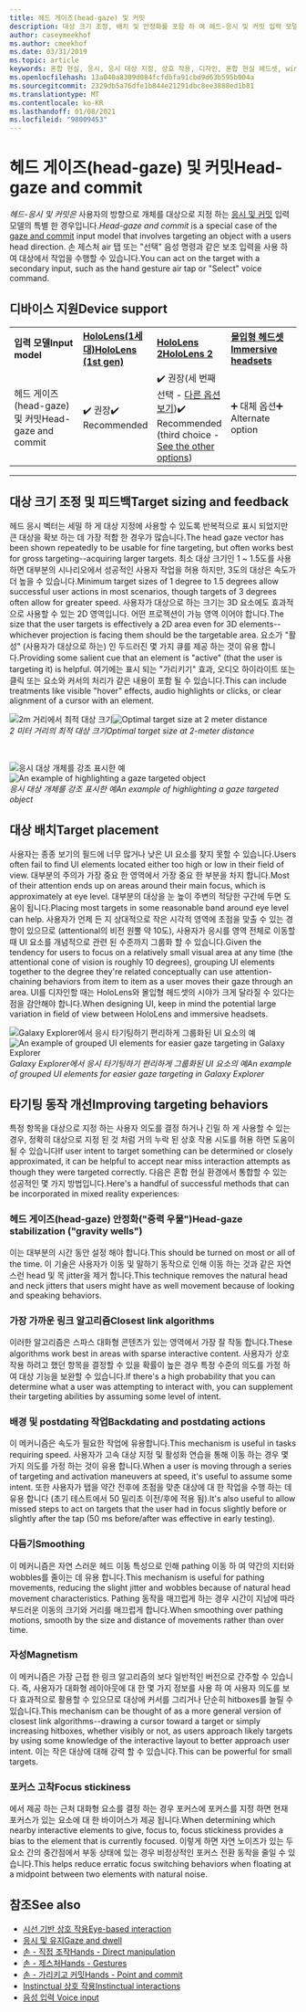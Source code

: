 ```yaml
---
title: 헤드 게이즈(head-gaze) 및 커밋
description: 대상 크기 조정, 배치 및 안정화를 포함 하 여 헤드-응시 및 커밋 입력 모델을 시작 합니다.
author: caseymeekhof
ms.author: cmeekhof
ms.date: 03/31/2019
ms.topic: article
keywords: 혼합 현실, 응시, 응시 대상 지정, 상호 작용, 디자인, 혼합 현실 헤드셋, windows mixed Reality 헤드셋, 가상 현실 헤드셋, HoloLens, MRTK, 혼합 현실 도구 키트, 대상, 포커스, 다듬기
ms.openlocfilehash: 13a040a8309d084fcfdbfa91cbd9d63b595b004a
ms.sourcegitcommit: 2329db5a76dfe1b844e21291dbc8ee3888ed1b81
ms.translationtype: MT
ms.contentlocale: ko-KR
ms.lasthandoff: 01/08/2021
ms.locfileid: "98009453"
---
```

# <a name="head-gaze-and-commit"></a><span data-ttu-id="9c8e0-104">헤드 게이즈(head-gaze) 및 커밋</span><span class="sxs-lookup"><span data-stu-id="9c8e0-104">Head-gaze and commit</span></span>

<span data-ttu-id="9c8e0-105">_헤드-응시 및 커밋은_ 사용자의 방향으로 개체를 대상으로 지정 하는 [응시 및 커밋](gaze-and-commit.md) 입력 모델의 특별 한 경우입니다.</span><span class="sxs-lookup"><span data-stu-id="9c8e0-105">_Head-gaze and commit_ is a special case of the [gaze and commit](gaze-and-commit.md) input model that involves targeting an object with a users head direction.</span></span> <span data-ttu-id="9c8e0-106">손 제스처 air 탭 또는 "선택" 음성 명령과 같은 보조 입력을 사용 하 여 대상에서 작업을 수행할 수 있습니다.</span><span class="sxs-lookup"><span data-stu-id="9c8e0-106">You can act on the target with a secondary input, such as the hand gesture air tap or "Select" voice command.</span></span> 

## <a name="device-support"></a><span data-ttu-id="9c8e0-107">디바이스 지원</span><span class="sxs-lookup"><span data-stu-id="9c8e0-107">Device support</span></span>

<table>
    <colgroup>
    <col width="25%" />
    <col width="25%" />
    <col width="25%" />
    <col width="25%" />
    </colgroup>
    <tr>
        <td><span data-ttu-id="9c8e0-108"><strong>입력 모델</strong></span><span class="sxs-lookup"><span data-stu-id="9c8e0-108"><strong>Input model</strong></span></span></td>
        <td><span data-ttu-id="9c8e0-109"><a href="../hololens-hardware-details.md"><strong>HoloLens(1세대)</strong></a></span><span class="sxs-lookup"><span data-stu-id="9c8e0-109"><a href="../hololens-hardware-details.md"><strong>HoloLens (1st gen)</strong></a></span></span></td>
        <td><span data-ttu-id="9c8e0-110"><a href="https://docs.microsoft.com/hololens/hololens2-hardware"><strong>HoloLens 2</strong></span><span class="sxs-lookup"><span data-stu-id="9c8e0-110"><a href="https://docs.microsoft.com/hololens/hololens2-hardware"><strong>HoloLens 2</strong></span></span></td>
        <td><span data-ttu-id="9c8e0-111"><a href="../discover/immersive-headset-hardware-details.md"><strong>몰입형 헤드셋</strong></a></span><span class="sxs-lookup"><span data-stu-id="9c8e0-111"><a href="../discover/immersive-headset-hardware-details.md"><strong>Immersive headsets</strong></a></span></span></td>
    </tr>
     <tr>
        <td><span data-ttu-id="9c8e0-112">헤드 게이즈(head-gaze) 및 커밋</span><span class="sxs-lookup"><span data-stu-id="9c8e0-112">Head-gaze and commit</span></span></td>
        <td><span data-ttu-id="9c8e0-113">✔️ 권장</span><span class="sxs-lookup"><span data-stu-id="9c8e0-113">✔️ Recommended</span></span></td>
        <td><span data-ttu-id="9c8e0-114">✔️ 권장(세 번째 선택 - <a href="interaction-fundamentals.md">다른 옵션 보기</a>)</span><span class="sxs-lookup"><span data-stu-id="9c8e0-114">✔️ Recommended (third choice - <a href="interaction-fundamentals.md">See the other options</a>)</span></span></td>
        <td><span data-ttu-id="9c8e0-115">➕ 대체 옵션</span><span class="sxs-lookup"><span data-stu-id="9c8e0-115">➕ Alternate option</span></span></td>
    </tr>
</table>

---

## <a name="target-sizing-and-feedback"></a><span data-ttu-id="9c8e0-116">대상 크기 조정 및 피드백</span><span class="sxs-lookup"><span data-stu-id="9c8e0-116">Target sizing and feedback</span></span>

<span data-ttu-id="9c8e0-117">헤드 응시 벡터는 세밀 하 게 대상 지정에 사용할 수 있도록 반복적으로 표시 되었지만 큰 대상을 확보 하는 데 가장 적합 한 경우가 많습니다.</span><span class="sxs-lookup"><span data-stu-id="9c8e0-117">The head gaze vector has been shown repeatedly to be usable for fine targeting, but often works best for gross targeting--acquiring larger targets.</span></span> <span data-ttu-id="9c8e0-118">최소 대상 크기인 1 ~ 1.5도를 사용 하면 대부분의 시나리오에서 성공적인 사용자 작업을 허용 하지만, 3도의 대상은 속도가 더 높을 수 있습니다.</span><span class="sxs-lookup"><span data-stu-id="9c8e0-118">Minimum target sizes of 1 degree to 1.5 degrees allow successful user actions in most scenarios, though targets of 3 degrees often allow for greater speed.</span></span> <span data-ttu-id="9c8e0-119">사용자가 대상으로 하는 크기는 3D 요소에도 효과적으로 사용할 수 있는 2D 영역입니다. 어떤 프로젝션이 가능 영역 이어야 합니다.</span><span class="sxs-lookup"><span data-stu-id="9c8e0-119">The size that the user targets is effectively a 2D area even for 3D elements--whichever projection is facing them should be the targetable area.</span></span> <span data-ttu-id="9c8e0-120">요소가 "활성" (사용자가 대상으로 하는) 인 두드러진 몇 가지 큐를 제공 하는 것이 유용 합니다.</span><span class="sxs-lookup"><span data-stu-id="9c8e0-120">Providing some salient cue that an element is "active" (that the user is targeting it) is helpful.</span></span> <span data-ttu-id="9c8e0-121">여기에는 표시 되는 "가리키기" 효과, 오디오 하이라이트 또는 클릭 또는 요소와 커서의 처리가 같은 내용이 포함 될 수 있습니다.</span><span class="sxs-lookup"><span data-stu-id="9c8e0-121">This can include treatments like visible "hover" effects, audio highlights or clicks, or clear alignment of a cursor with an element.</span></span>

<span data-ttu-id="9c8e0-122">![2m 거리에서 최적 대상 크기](images/gazetargeting-size-1000px.jpg)</span><span class="sxs-lookup"><span data-stu-id="9c8e0-122">![Optimal target size at 2 meter distance](images/gazetargeting-size-1000px.jpg)</span></span><br>
<span data-ttu-id="9c8e0-123">*2 미터 거리의 최적 대상 크기*</span><span class="sxs-lookup"><span data-stu-id="9c8e0-123">*Optimal target size at 2-meter distance*</span></span>

<br>

<span data-ttu-id="9c8e0-124">![응시 대상 개체를 강조 표시한 예](images/gazetargeting-highlighting-940px.jpg)</span><span class="sxs-lookup"><span data-stu-id="9c8e0-124">![An example of highlighting a gaze targeted object](images/gazetargeting-highlighting-940px.jpg)</span></span><br>
<span data-ttu-id="9c8e0-125">*응시 대상 개체를 강조 표시한 예*</span><span class="sxs-lookup"><span data-stu-id="9c8e0-125">*An example of highlighting a gaze targeted object*</span></span>

## <a name="target-placement"></a><span data-ttu-id="9c8e0-126">대상 배치</span><span class="sxs-lookup"><span data-stu-id="9c8e0-126">Target placement</span></span>

<span data-ttu-id="9c8e0-127">사용자는 종종 보기의 필드에 너무 많거나 낮은 UI 요소를 찾지 못할 수 있습니다.</span><span class="sxs-lookup"><span data-stu-id="9c8e0-127">Users often fail to find UI elements located either too high or low in their field of view.</span></span> <span data-ttu-id="9c8e0-128">대부분의 주의가 가장 중요 한 영역에서 가장 중요 한 부분을 차지 합니다.</span><span class="sxs-lookup"><span data-stu-id="9c8e0-128">Most of their attention ends up on areas around their main focus, which is approximately at eye level.</span></span> <span data-ttu-id="9c8e0-129">대부분의 대상을 눈 높이 주변의 적당한 구간에 두면 도움이 됩니다.</span><span class="sxs-lookup"><span data-stu-id="9c8e0-129">Placing most targets in some reasonable band around eye level can help.</span></span> <span data-ttu-id="9c8e0-130">사용자가 언제 든 지 상대적으로 작은 시각적 영역에 초점을 맞출 수 있는 경향이 있으므로 (attentional의 비전 원뿔 약 10도), 사용자가 응시를 영역 전체로 이동할 때 UI 요소를 개념적으로 관련 된 수준까지 그룹화 할 수 있습니다.</span><span class="sxs-lookup"><span data-stu-id="9c8e0-130">Given the tendency for users to focus on a relatively small visual area at any time (the attentional cone of vision is roughly 10 degrees), grouping UI elements together to the degree they're related conceptually can use attention-chaining behaviors from item to item as a user moves their gaze through an area.</span></span> <span data-ttu-id="9c8e0-131">UI를 디자인할 때는 HoloLens와 몰입형 헤드셋의 시야가 크게 달라질 수 있다는 점을 감안해야 합니다.</span><span class="sxs-lookup"><span data-stu-id="9c8e0-131">When designing UI, keep in mind the potential large variation in field of view between HoloLens and immersive headsets.</span></span>

<span data-ttu-id="9c8e0-132">![Galaxy Explorer에서 응시 타기팅하기 편리하게 그룹화된 UI 요소의 예](images/gazetargeting-grouping-1000px.jpg)</span><span class="sxs-lookup"><span data-stu-id="9c8e0-132">![An example of grouped UI elements for easier gaze targeting in Galaxy Explorer](images/gazetargeting-grouping-1000px.jpg)</span></span><br>
<span data-ttu-id="9c8e0-133">*Galaxy Explorer에서 응시 타기팅하기 편리하게 그룹화된 UI 요소의 예*</span><span class="sxs-lookup"><span data-stu-id="9c8e0-133">*An example of grouped UI elements for easier gaze targeting in Galaxy Explorer*</span></span>

## <a name="improving-targeting-behaviors"></a><span data-ttu-id="9c8e0-134">타기팅 동작 개선</span><span class="sxs-lookup"><span data-stu-id="9c8e0-134">Improving targeting behaviors</span></span>

<span data-ttu-id="9c8e0-135">특정 항목을 대상으로 지정 하는 사용자 의도를 결정 하거나 긴밀 하 게 사용할 수 있는 경우, 정확히 대상으로 지정 된 것 처럼 거의 누락 된 상호 작용 시도를 허용 하면 도움이 될 수 있습니다</span><span class="sxs-lookup"><span data-stu-id="9c8e0-135">If user intent to target something can be determined or closely approximated, it can be helpful to accept near miss interaction attempts as though they were targeted correctly.</span></span> <span data-ttu-id="9c8e0-136">다음은 혼합 현실 환경에서 통합할 수 있는 성공적인 몇 가지 방법입니다.</span><span class="sxs-lookup"><span data-stu-id="9c8e0-136">Here's a handful of successful methods that can be incorporated in mixed reality experiences:</span></span>

### <a name="head-gaze-stabilization-gravity-wells"></a><span data-ttu-id="9c8e0-137">헤드 게이즈(head-gaze) 안정화("중력 우물")</span><span class="sxs-lookup"><span data-stu-id="9c8e0-137">Head-gaze stabilization ("gravity wells")</span></span>

<span data-ttu-id="9c8e0-138">이는 대부분의 시간 동안 설정 해야 합니다.</span><span class="sxs-lookup"><span data-stu-id="9c8e0-138">This should be turned on most or all of the time.</span></span> <span data-ttu-id="9c8e0-139">이 기술은 사용자가 이동 및 말하기 동작으로 인해 이동 하는 것과 같은 자연 스런 head 및 목 jitter을 제거 합니다.</span><span class="sxs-lookup"><span data-stu-id="9c8e0-139">This technique removes the natural head and neck jitters that users might have as well movement because of looking and speaking behaviors.</span></span>

### <a name="closest-link-algorithms"></a><span data-ttu-id="9c8e0-140">가장 가까운 링크 알고리즘</span><span class="sxs-lookup"><span data-stu-id="9c8e0-140">Closest link algorithms</span></span>

<span data-ttu-id="9c8e0-141">이러한 알고리즘은 스파스 대화형 콘텐츠가 있는 영역에서 가장 잘 작동 합니다.</span><span class="sxs-lookup"><span data-stu-id="9c8e0-141">These algorithms work best in areas with sparse interactive content.</span></span> <span data-ttu-id="9c8e0-142">사용자가 상호 작용 하려고 했던 항목을 결정할 수 있을 확률이 높은 경우 특정 수준의 의도를 가정 하 여 대상 기능을 보완할 수 있습니다.</span><span class="sxs-lookup"><span data-stu-id="9c8e0-142">If there's a high probability that you can determine what a user was attempting to interact with, you can supplement their targeting abilities by assuming some level of intent.</span></span>

### <a name="backdating-and-postdating-actions"></a><span data-ttu-id="9c8e0-143">배경 및 postdating 작업</span><span class="sxs-lookup"><span data-stu-id="9c8e0-143">Backdating and postdating actions</span></span>

<span data-ttu-id="9c8e0-144">이 메커니즘은 속도가 필요한 작업에 유용합니다.</span><span class="sxs-lookup"><span data-stu-id="9c8e0-144">This mechanism is useful in tasks requiring speed.</span></span> <span data-ttu-id="9c8e0-145">사용자가 고속 대상 지정 및 활성화 연습을 통해 이동 하는 경우 몇 가지 의도를 가정 하는 것이 유용 합니다.</span><span class="sxs-lookup"><span data-stu-id="9c8e0-145">When a user is moving through a series of targeting and activation maneuvers at speed, it's useful to assume some intent.</span></span> <span data-ttu-id="9c8e0-146">또한 사용자가 탭을 약간 전후에 초점을 맞춘 대상에 대 한 작업을 수행 하는 데 유용 합니다 (초기 테스트에서 50 밀리초 이전/후에 적용 됨).</span><span class="sxs-lookup"><span data-stu-id="9c8e0-146">It's also useful to allow missed steps to act on targets that the user had in focus slightly before or slightly after the tap (50 ms before/after was effective in early testing).</span></span>

### <a name="smoothing"></a><span data-ttu-id="9c8e0-147">다듬기</span><span class="sxs-lookup"><span data-stu-id="9c8e0-147">Smoothing</span></span>

<span data-ttu-id="9c8e0-148">이 메커니즘은 자연 스러운 헤드 이동 특성으로 인해 pathing 이동 하 여 약간의 지터와 wobbles를 줄이는 데 유용 합니다.</span><span class="sxs-lookup"><span data-stu-id="9c8e0-148">This mechanism is useful for pathing movements, reducing the slight jitter and wobbles because of natural head movement characteristics.</span></span> <span data-ttu-id="9c8e0-149">Pathing 동작을 매끄럽게 하는 경우 시간이 지남에 따라 부드러운 이동의 크기와 거리를 매끄럽게 합니다.</span><span class="sxs-lookup"><span data-stu-id="9c8e0-149">When smoothing over pathing motions, smooth by the size and distance of movements rather than over time.</span></span>

### <a name="magnetism"></a><span data-ttu-id="9c8e0-150">자성</span><span class="sxs-lookup"><span data-stu-id="9c8e0-150">Magnetism</span></span>

<span data-ttu-id="9c8e0-151">이 메커니즘은 가장 근접 한 링크 알고리즘의 보다 일반적인 버전으로 간주할 수 있습니다. 즉, 사용자가 대화형 레이아웃에 대 한 몇 가지 정보를 사용 하 여 사용자 의도를 보다 효과적으로 활용할 수 있으므로 대상에 커서를 그리거나 단순히 hitboxes를 늘릴 수 있습니다.</span><span class="sxs-lookup"><span data-stu-id="9c8e0-151">This mechanism can be thought of as a more general version of closest link algorithms--drawing a cursor toward a target or simply increasing hitboxes, whether visibly or not, as users approach likely targets by using some knowledge of the interactive layout to better approach user intent.</span></span> <span data-ttu-id="9c8e0-152">이는 작은 대상에 대해 강력 할 수 있습니다.</span><span class="sxs-lookup"><span data-stu-id="9c8e0-152">This can be powerful for small targets.</span></span>

### <a name="focus-stickiness"></a><span data-ttu-id="9c8e0-153">포커스 고착</span><span class="sxs-lookup"><span data-stu-id="9c8e0-153">Focus stickiness</span></span>

<span data-ttu-id="9c8e0-154">에서 제공 하는 근처 대화형 요소를 결정 하는 경우 포커스에 포커스를 지정 하면 현재 포커스가 있는 요소에 대 한 바이어스가 제공 됩니다.</span><span class="sxs-lookup"><span data-stu-id="9c8e0-154">When determining which nearby interactive elements to give,  focus to, focus stickiness provides a bias to the element that is currently focused.</span></span> <span data-ttu-id="9c8e0-155">이렇게 하면 자연 노이즈가 있는 두 요소 간의 중간점에서 부동 상태에 있는 경우 비정상적인 포커스 전환 동작을 줄일 수 있습니다.</span><span class="sxs-lookup"><span data-stu-id="9c8e0-155">This helps reduce erratic focus switching behaviors when floating at a midpoint between two elements with natural noise.</span></span>

## <a name="see-also"></a><span data-ttu-id="9c8e0-156">참조</span><span class="sxs-lookup"><span data-stu-id="9c8e0-156">See also</span></span>

* [<span data-ttu-id="9c8e0-157">시선 기반 상호 작용</span><span class="sxs-lookup"><span data-stu-id="9c8e0-157">Eye-based interaction</span></span>](eye-gaze-interaction.md)
* [<span data-ttu-id="9c8e0-158">응시 및 유지</span><span class="sxs-lookup"><span data-stu-id="9c8e0-158">Gaze and dwell</span></span>](gaze-and-dwell.md)
* [<span data-ttu-id="9c8e0-159">손 - 직접 조작</span><span class="sxs-lookup"><span data-stu-id="9c8e0-159">Hands - Direct manipulation</span></span>](direct-manipulation.md)
* [<span data-ttu-id="9c8e0-160">손 - 제스처</span><span class="sxs-lookup"><span data-stu-id="9c8e0-160">Hands - Gestures</span></span>](gaze-and-commit.md#composite-gestures)
* [<span data-ttu-id="9c8e0-161">손 - 가리키고 커밋</span><span class="sxs-lookup"><span data-stu-id="9c8e0-161">Hands - Point and commit</span></span>](point-and-commit.md)
* [<span data-ttu-id="9c8e0-162">Instinctual 상호 작용</span><span class="sxs-lookup"><span data-stu-id="9c8e0-162">Instinctual interactions</span></span>](interaction-fundamentals.md)
* [<span data-ttu-id="9c8e0-163">음성 입력 </span><span class="sxs-lookup"><span data-stu-id="9c8e0-163">Voice input</span></span>](voice-input.md)



